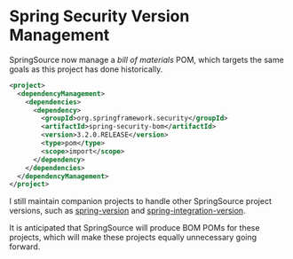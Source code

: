 # Spring Security Version Management

SpringSource now manage a _bill of materials_ POM, which targets the same
goals as this project has done historically.

```xml
<project>
  <dependencyManagement>
    <dependencies>
      <dependency>
        <groupId>org.springframework.security</groupId>
        <artifactId>spring-security-bom</artifactId>
        <version>3.2.0.RELEASE</version>
        <type>pom</type>
        <scope>import</scope>
      </dependency>
    </dependencies>
  </dependencyManagement>
</project>
```

I still maintain companion projects to handle other SpringSource project versions, such
as
[spring-version](https://github.com/ptomli/spring-version)
and
[spring-integration-version](https://github.com/ptomli/spring-integration-version).

It is anticipated that SpringSource will produce BOM POMs for these projects, which will
make these projects equally unnecessary going forward.
